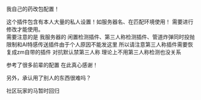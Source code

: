 我自己的药改包配置！

这个插件包含有本人大量的私人设置！如服务器名、在匹配环境使用！ 需要进行修改才能使用。  
需要注意的是 我服务器的 闲置检测插件、第三人称检测插件、管道炸弹同时投抛限制和AI特感传送插件由于个人原因不能发这里 所以请注意第三人称插件需要恢复成zm自带的插件 对抗默认禁第三人称 理论上不用第三人称检测也没关系  

参考了很多前辈的配置 在此真心感谢！  

另外，承认用了别人的东西很难吗？  

社区玩家的马暂时回归  
